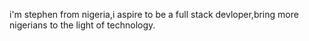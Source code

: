 i'm stephen from nigeria,i aspire to be a full stack devloper,bring more nigerians to the light of technology.
